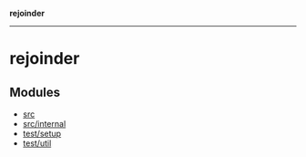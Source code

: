 **rejoinder**

***

# rejoinder

## Modules

- [src](src/README.md)
- [src/internal](src/internal/README.md)
- [test/setup](test/setup/README.md)
- [test/util](test/util/README.md)
